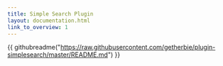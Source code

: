 ```yaml
---
title: Simple Search Plugin
layout: documentation.html
link_to_overview: 1
---
```


{{ githubreadme("https://raw.githubusercontent.com/getherbie/plugin-simplesearch/master/README.md") }}
